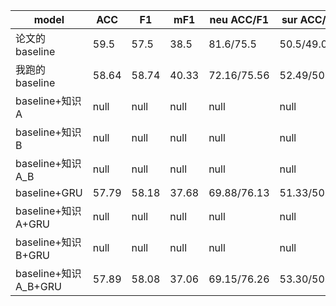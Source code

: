 |model|ACC|F1|mF1|neu ACC/F1|sur ACC/F1|fea ACC/F1|sad ACC/F1|joy ACC/F1|dis ACC/F1|ang ACC/F1|
|----|----|----|----|----|----|----|----|----|----|----|
|论文的baseline|59.5|57.5|38.5|81.6/75.5|50.5/49.0|8.0/10.0|22.3/26.9|51.7/51.7|13.7/17.2|34.5/38.6|
|我跑的baseline|58.64|58.74|40.33|72.16/75.56|52.49/50.53|18.98/12.50|34.63/29.42|54.76/53.10|21.95/18.05|46.36/43.12|
|baseline+知识A|null|null|null|null|null|null|null|null|null|null|
|baseline+知识B|null|null|null|null|null|null|null|null|null|null|
|baseline+知识A_B|null|null|null|null|null|null|null|null|null|null|
|baseline+GRU|57.79|58.18|37.68|69.88/76.13|51.33/50.80|21.32/7.65|38.76/26.32|55.55/53.54|22.24/8.78|45.40/40.58|
|baseline+知识A+GRU|null|null|null|null|null|null|null|null|null|null|
|baseline+知识B+GRU|null|null|null|null|null|null|null|null|null|null|
|baseline+知识A_B+GRU|57.89|58.08|37.06|69.15/76.26|53.30/50.14|20.29/5.10|38.53/26.90|55.70/52.78|26.80/7.18|46.47/41.09|

